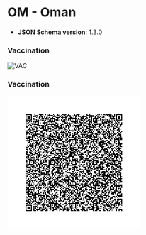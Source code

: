 
# OM - Oman

- **JSON Schema version**: 1.3.0

### Vaccination

![VAC](VAC.png)

### Vaccination

![VAC](VAC2.png)
